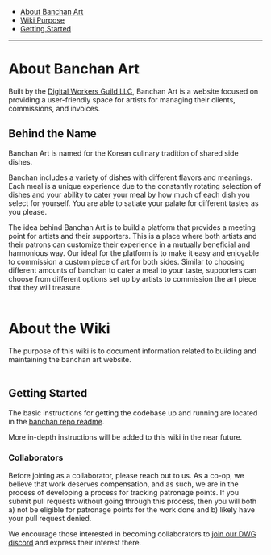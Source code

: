 

- [About Banchan Art](#about-banchan-art)
- [Wiki Purpose](#about-the-wiki)
- [Getting Started](#getting-started)
***

# About Banchan Art
Built by the [Digital Workers Guild LLC](https://www.dwg.dev/), Banchan Art is a website focused on providing a user-friendly space for artists for managing their clients, commissions, and invoices.

## Behind the Name
Banchan Art is named for the Korean culinary tradition of shared side dishes. 

Banchan includes a variety of dishes with different flavors and meanings. Each meal is a unique experience due to the constantly rotating selection of dishes and your ability to cater your meal by how much of each dish you select for yourself. You are able to satiate your palate for different tastes as you please. 

The idea behind Banchan Art is to build a platform that provides a meeting point for artists and their supporters. This is a place where both artists and their patrons can customize their experience in a mutually beneficial and harmonious way. Our ideal for the platform is to make it easy and enjoyable to commission a custom piece of art for both sides. Similar to choosing different amounts of banchan to cater a meal to your taste, supporters can choose from different options set up by artists to commission the art piece that they will treasure.
<br />
<br />

# About the Wiki
The purpose of this wiki is to document information related to building and maintaining the banchan art website.
<br />
<br />
 
## Getting Started

The basic instructions for getting the codebase up and running are located in the [banchan repo readme](https://github.com/digitalworkersguild/banchan/blob/main/README.md). 

More in-depth instructions will be added to this wiki in the near future. 

### Collaborators

Before joining as a collaborator, please reach out to us. As a co-op, we believe that work deserves compensation, and as such, we are in the process of developing a process for tracking patronage points. If you submit pull requests without going through this process, then you will both a) not be eligible for patronage points for the work done and b) likely have your pull request denied. 

We encourage those interested in becoming collaborators to [join our DWG discord](https://discord.gg/swU5fzNvve) and express their interest there. 


